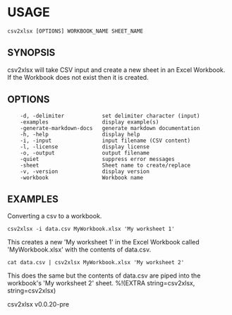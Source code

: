 
# USAGE

	csv2xlsx [OPTIONS] WORKBOOK_NAME SHEET_NAME

## SYNOPSIS


csv2xlsx will take CSV input and create a new sheet in an Excel Workbook.
If the Workbook does not exist then it is created.


## OPTIONS

```
    -d, -delimiter            set delimiter character (input)
    -examples                 display example(s)
    -generate-markdown-docs   generate markdown documentation
    -h, -help                 display help
    -i, -input                input filename (CSV content)
    -l, -license              display license
    -o, -output               output filename
    -quiet                    suppress error messages
    -sheet                    Sheet name to create/replace
    -v, -version              display version
    -workbook                 Workbook name
```


## EXAMPLES


Converting a csv to a workbook.

	csv2xlsx -i data.csv MyWorkbook.xlsx 'My worksheet 1'

This creates a new 'My worksheet 1' in the Excel Workbook
called 'MyWorkbook.xlsx' with the contents of data.csv.

	cat data.csv | csv2xlsx MyWorkbook.xlsx 'My worksheet 2'

This does the same but the contents of data.csv are piped into
the workbook's 'My worksheet 2' sheet.
%!(EXTRA string=csv2xlsx, string=csv2xlsx)

csv2xlsx v0.0.20-pre
